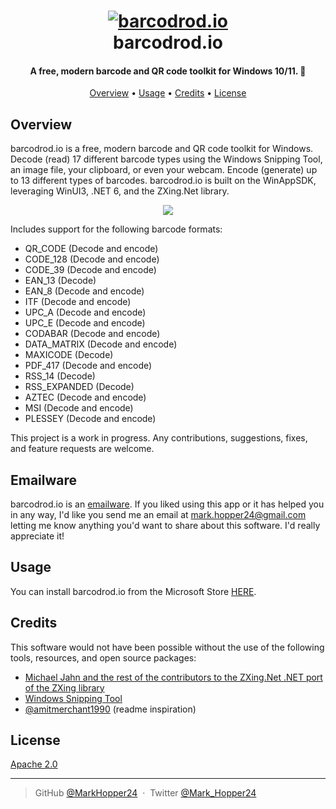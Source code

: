 <h1 align="center">
  <a href="https://www.microsoft.com/store/apps/9PHMXNX36SZZ"><img src="https://raw.githubusercontent.com/MarkHopper24/barcodrod.io/public/Assets/LockScreenLogo.scale-200.png" alt="barcodrod.io"></a><br>
  barcodrod.io
  
</h1>

<h4 align="center">A free, modern barcode and QR code toolkit for Windows 10/11. 🤠</h4>

<p align="center">
  <a href="#overview">Overview</a> •
  <a href="#usage">Usage</a> •
  <a href="#credits">Credits</a> •
  <a href="#license">License</a>
</p>


## Overview
barcodrod.io is a free, modern barcode and QR code toolkit for Windows. Decode (read) 17 different barcode types using the Windows Snipping Tool, an image file, your clipboard, or even your webcam. Encode (generate) up to 13 different types of barcodes. barcodrod.io is built on the WinAppSDK, leveraging WinUI3, .NET 6, and the ZXing.Net library.

<p align="center">
<img src = https://github.com/MarkHopper24/barcodrod.io/blob/public/barcodrod.io.gif>
<br>
</p>

Includes support for the following barcode formats:
- QR_CODE (Decode and encode)
- CODE_128 (Decode and encode)
- CODE_39 (Decode and encode)
- EAN_13 (Decode)
- EAN_8 (Decode and encode)
- ITF (Decode and encode)
- UPC_A (Decode and encode)
- UPC_E (Decode and encode)
- CODABAR (Decode and encode)
- DATA_MATRIX (Decode and encode)
- MAXICODE (Decode)
- PDF_417 (Decode and encode)
- RSS_14 (Decode)
- RSS_EXPANDED (Decode)
- AZTEC (Decode and encode)
- MSI (Decode and encode)
- PLESSEY (Decode and encode)

This project is a work in progress. Any contributions, suggestions, fixes, and feature requests are welcome.

## Emailware

barcodrod.io is an [emailware](https://en.wiktionary.org/wiki/emailware). If you liked using this app or it has helped you in any way, I'd like you send me an email at <mark.hopper24@gmail.com> letting me know anything you'd want to share about this software. I'd really appreciate it!

## Usage

You can install barcodrod.io from the Microsoft Store [HERE](https://www.microsoft.com/store/apps/9PHMXNX36SZZ).

## Credits

This software would not have been possible without the use of the following tools, resources, and open source packages:

- [Michael Jahn and the rest of the contributors to the ZXing.Net .NET port of the ZXing library](https://github.com/micjahn/ZXing.Net)
- [Windows Snipping Tool](https://www.microsoft.com/store/productId/9MZ95KL8MR0L)
- [@amitmerchant1990](https://github.com/amitmerchant1990/electron-markdownify#readme) (readme inspiration)

## License

[Apache 2.0](https://github.com/MarkHopper24/barcodrod.io/blob/public/LICENSE.txt)

---

> GitHub [@MarkHopper24](https://github.com/MarkHopper24) &nbsp;&middot;&nbsp;
> Twitter [@Mark_Hopper24](https://twitter.com/Mark_Hopper24)

